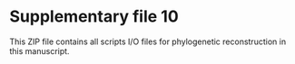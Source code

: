 # Supplementary file 10

This ZIP file contains all scripts I/O files for phylogenetic reconstruction in this manuscript. 